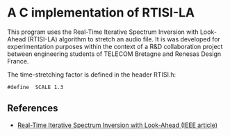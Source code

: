 # A C implementation of RTISI-LA

This program uses the Real-Time Iterative Spectrum Inversion with Look-Ahead
(RTISI-LA) algorithm to stretch an audio file.
It is was developed for experimentation purposes within the context of a
R&D collaboration project between engineering students of TELECOM Bretagne
and Renesas Design France.

The time-stretching factor is defined in the header RTISI.h:
```
#define  SCALE 1.3
```

## References

- [Real-Time Iterative Spectrum Inversion with Look-Ahead (IEEE article)](https://ieeexplore.ieee.org/document/4036578)
